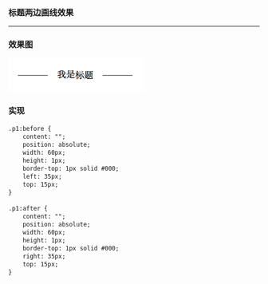 ### 标题两边画线效果
<hr>

### 效果图
![标题两边画线效果](../../../images/effection/title-left-right-line/title-left-right-line.png)

### 实现
```
.p1:before {
    content: "";
    position: absolute;
    width: 60px;
    height: 1px;
    border-top: 1px solid #000;
    left: 35px;
    top: 15px;
}

.p1:after {
    content: "";
    position: absolute;
    width: 60px;
    height: 1px;
    border-top: 1px solid #000;
    right: 35px;
    top: 15px;
}      
```